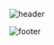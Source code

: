 ![header](https://capsule-render.vercel.app/api?type=waving&&&color=0:00BCF2,100:2158A8&height=250&section=header&text=SmartBuilding%20SecuritySystem&fontSize=40&fontAlignY=40&fontColor=FFFFFF)


![footer](https://capsule-render.vercel.app/api?type=waving&&&color=0:2158A8,100:00BCF2&height=170&section=footer&text=Thank%20you&&fontAlignY=50&fontSize=30&fontColor=FFFFFF)
